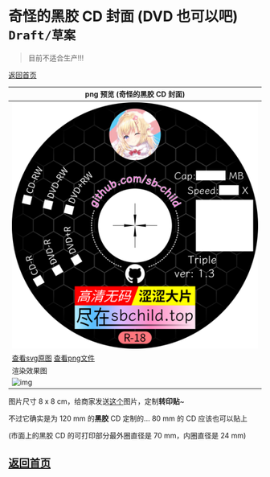 # 奇怪的黑胶 CD 封面 (DVD 也可以吧) `Draft/草案`

> 目前不适合生产!!!

[返回首页](../README.md)

| png 预览 (奇怪的黑胶 CD 封面) |
| --- |
| ![img](cover-prod.png) |
| [查看svg原图](cover-prod.svg) [查看png文件](cover-prod.png) |
| 渲染效果图 |
| ![img](cover-prod-render.png) |

图片尺寸 8 x 8 cm，给商家发送[这个](cover-prod.png)图片，定制**转印贴**~

不过它确实是为 120 mm 的**黑胶** CD 定制的... 80 mm 的 CD 应该也可以贴上

(市面上的黑胶 CD 的可打印部分最外圈直径是 70 mm，内圈直径是 24 mm)

## [返回首页](../README.md)
